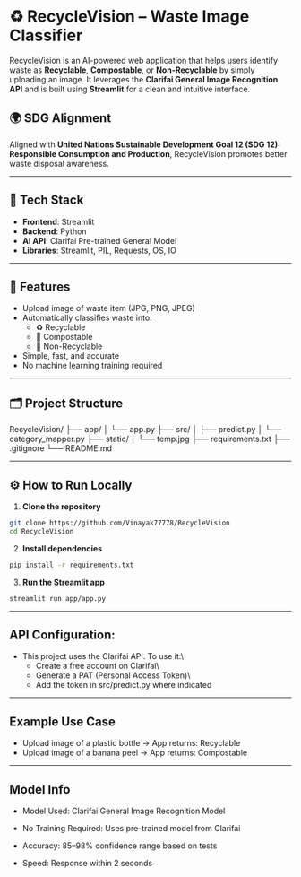# ♻️ RecycleVision – Waste Image Classifier

RecycleVision is an AI-powered web application that helps users identify waste as **Recyclable**, **Compostable**, or **Non-Recyclable** by simply uploading an image. It leverages the **Clarifai General Image Recognition API** and is built using **Streamlit** for a clean and intuitive interface.

## 🌍 SDG Alignment
Aligned with **United Nations Sustainable Development Goal 12 (SDG 12): Responsible Consumption and Production**, RecycleVision promotes better waste disposal awareness.

---

## 🔧 Tech Stack

- **Frontend**: Streamlit  
- **Backend**: Python  
- **AI API**: Clarifai Pre-trained General Model  
- **Libraries**: Streamlit, PIL, Requests, OS, IO

---

## 🚀 Features

- Upload image of waste item (JPG, PNG, JPEG)  
- Automatically classifies waste into:  
  - ♻️ Recyclable  
  - 🌿 Compostable  
  - 🚯 Non-Recyclable  
- Simple, fast, and accurate  
- No machine learning training required  

---

## 🗂️ Project Structure

RecycleVision/
├── app/
│ └── app.py
├── src/
│ ├── predict.py
│ └── category_mapper.py
├── static/
│ └── temp.jpg
├── requirements.txt
├── .gitignore
└── README.md


---

## ⚙️ How to Run Locally

1. **Clone the repository**

```bash
git clone https://github.com/Vinayak77778/RecycleVision
cd RecycleVision
```


2. **Install dependencies**
```bash
pip install -r requirements.txt
```

3. **Run the Streamlit app**
```bash
streamlit run app/app.py
```
---

## API Configuration:

- This project uses the Clarifai API. To use it:\
  - Create a free account on Clarifai\
  - Generate a PAT (Personal Access Token)\
  - Add the token in src/predict.py where indicated
---

## Example Use Case
- Upload image of a plastic bottle → App returns: Recyclable
- Upload image of a banana peel → App returns: Compostable
---

## Model Info
- Model Used: Clarifai General Image Recognition Model

- No Training Required: Uses pre-trained model from Clarifai

- Accuracy: 85–98% confidence range based on tests

- Speed: Response within 2 seconds
